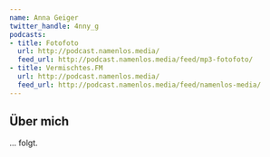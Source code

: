 ```yaml
---
name: Anna Geiger
twitter_handle: 4nny_g
podcasts:
- title: Fotofoto
  url: http://podcast.namenlos.media/
  feed_url: http://podcast.namenlos.media/feed/mp3-fotofoto/
- title: Vermischtes.FM
  url: http://podcast.namenlos.media/
  feed_url: http://podcast.namenlos.media/feed/namenlos-media/
---
```


## Über mich

... folgt.